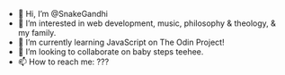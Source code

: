 - 👋 Hi, I’m @SnakeGandhi
- 👀 I’m interested in web development, music, philosophy & theology, & my family. 
- 🌱 I’m currently learning JavaScript on The Odin Project! 
- 💞️ I’m looking to collaborate on baby steps teehee.
- 📫 How to reach me: ???
